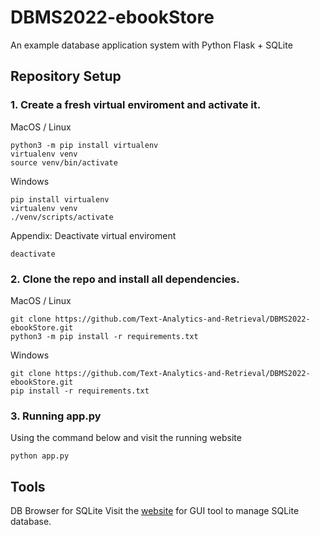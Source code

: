 # DBMS2022-ebookStore
An example database application system with Python Flask + SQLite
## Repository Setup
### 1. Create a fresh virtual enviroment and activate it.
MacOS / Linux
```
python3 -m pip install virtualenv
virtualenv venv
source venv/bin/activate
```
Windows
```
pip install virtualenv
virtualenv venv
./venv/scripts/activate
```
Appendix: Deactivate virtual enviroment
```
deactivate
```
### 2. Clone the repo and install all dependencies.
MacOS / Linux
```
git clone https://github.com/Text-Analytics-and-Retrieval/DBMS2022-ebookStore.git
python3 -m pip install -r requirements.txt
```
Windows
```
git clone https://github.com/Text-Analytics-and-Retrieval/DBMS2022-ebookStore.git
pip install -r requirements.txt
```
### 3. Running app.py
Using the command below and visit the running website
```
python app.py
```
## Tools
DB Browser for SQLite
Visit the [website](https://sqlitebrowser.org/) for GUI tool to manage SQLite database.
